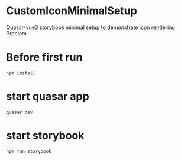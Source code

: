 # CustomIconMinimalSetup
 Quasar-vue3 storybook minimal setup to demonstrate icon rendering Problem

# Before first run
`npm install`

# start quasar app
`quasar dev`

# start storybook
`npm run storybook`